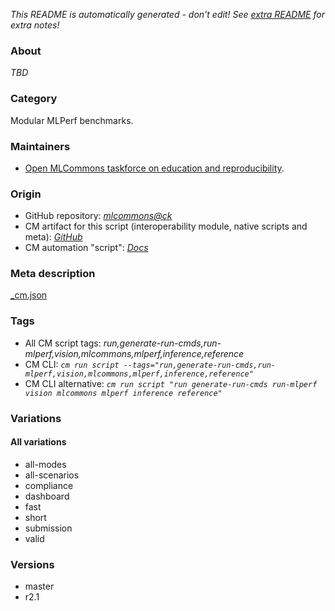*This README is automatically generated - don't edit! See [extra README](README-extra.md) for extra notes!*

### About

*TBD*

### Category

Modular MLPerf benchmarks.

### Maintainers

* [Open MLCommons taskforce on education and reproducibility](https://github.com/mlcommons/ck/blob/master/docs/mlperf-education-workgroup.md).

### Origin

* GitHub repository: *[mlcommons@ck](https://github.com/mlcommons/ck/tree/master/cm-mlops)*
* CM artifact for this script (interoperability module, native scripts and meta): *[GitHub](https://github.com/mlcommons/ck/tree/master/cm-mlops/script/run-mlperf-inference-app)*
* CM automation "script": *[Docs](https://github.com/octoml/ck/blob/master/docs/list_of_automations.md#script)*


### Meta description
[_cm.json](_cm.json)


### Tags
* All CM script tags: *run,generate-run-cmds,run-mlperf,vision,mlcommons,mlperf,inference,reference*
* CM CLI: *`cm run script --tags="run,generate-run-cmds,run-mlperf,vision,mlcommons,mlperf,inference,reference"`*
* CM CLI alternative: *`cm run script "run generate-run-cmds run-mlperf vision mlcommons mlperf inference reference"`*


### Variations
#### All variations
* all-modes
* all-scenarios
* compliance
* dashboard
* fast
* short
* submission
* valid

### Versions
* master
* r2.1